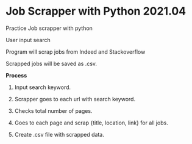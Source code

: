 # Job Scrapper with Python 2021.04

Practice Job scrapper with python

User input search

Program will scrap jobs from Indeed and Stackoverflow

Scrapped jobs will be saved as .csv.

**Process**

1. Input search keyword.

2. Scrapper goes to each url with search keyword.

3. Checks total number of pages.

4. Goes to each page and scrap {title, location, link} for all jobs.

5. Create .csv file with scrapped data.
